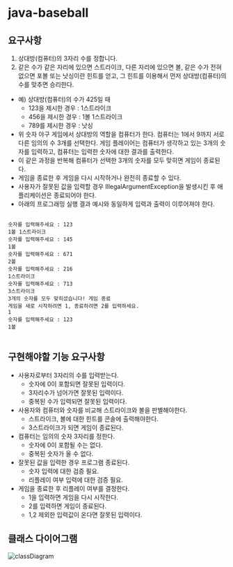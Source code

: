 # java-baseball  

## 요구사항  

1. 상대방(컴퓨터)의 3자리 수를 정합니다.  
2. 같은 수가 같은 자리에 있으면 스트라이크, 다른 자리에 있으면 볼, 같은 수가 전혀 없으면 포볼 또는 낫싱이란 힌트를 얻고, 그 힌트를 이용해서 먼저 상대방(컴퓨터)의 수를 맞추면 승리한다.  
+ 예) 상대방(컴퓨터)의 수가 425일 때  
  + 123을 제시한 경우 : 1스트라이크  
  + 456을 제시한 경우 : 1볼 1스트라이크  
  + 789를 제시한 경우 : 낫싱  
+ 위 숫자 야구 게임에서 상대방의 역할을 컴퓨터가 한다. 컴퓨터는 1에서 9까지 서로 다른 임의의 수 3개를 선택한다. 게임 플레이어는 컴퓨터가 생각하고 있는 3개의 숫자를 입력하고, 컴퓨터는 입력한 숫자에 대한 결과를 출력한다.  
+ 이 같은 과정을 반복해 컴퓨터가 선택한 3개의 숫자를 모두 맞히면 게임이 종료된다.  
+ 게임을 종료한 후 게임을 다시 시작하거나 완전히 종료할 수 있다.  
+ 사용자가 잘못된 값을 입력할 경우 IllegalArgumentException을 발생시킨 후 애플리케이션은 종료되어야 한다.  
+ 아래의 프로그래밍 실행 결과 예시와 동일하게 입력과 출력이 이루어져야 한다.  

<pre>
<code>
숫자를 입력해주세요 : 123
1볼 1스트라이크
숫자를 입력해주세요 : 145
1볼 
숫자를 입력해주세요 : 671
2볼 
숫자를 입력해주세요 : 216
1스트라이크 
숫자를 입력해주세요 : 713
3스트라이크 
3개의 숫자를 모두 맞히셨습니다! 게임 종료
게임을 새로 시작하려면 1, 종료하려면 2를 입력하세요.
1
숫자를 입력해주세요 : 123
1볼
</code>
</pre>

## 구현해야할 기능 요구사항

+ 사용자로부터 3자리의 수를 입력받는다.
  + 숫자에 0이 포함되면 잘못된 입력이다.
  + 3자리수가 넘어가면 잘못된 입력이다.
  + 중복된 수가 입력되면 잘못된 입력이다.
+ 사용자와 컴퓨터와 숫자를 비교해 스트라이크와 볼을 판별해야한다.
  + 스트라이크, 볼에 대한 힌트를 콘솔에 출력해야한다.
  + 3스트라이크가 되면 게임이 종료된다.
+ 컴퓨터는 임의의 숫자 3자리를 정한다.
  + 숫자에 0이 포함될 수는 없다.
  + 중복된 숫자가 올 수 없다.
+ 잘못된 값을 입력한 경우 프로그램 종료된다.
  + 숫자 입력에 대한 검증 필요.
  + 리플레이 여부 입력에 대한 검증 필요.
+ 게임을 종료한 후 리플레이 여부를 결정한다.
  + 1을 입력하면 게임을 다시 시작한다.
  + 2를 입력하면 게임이 종료된다.
  + 1,2 제외한 입력값이 온다면 잘못된 입력이다.

## 클래스 다이어그램
![classDiagram](https://user-images.githubusercontent.com/64758861/192110727-d39f9c06-d496-4fe5-82b8-b6f43a739644.png)

